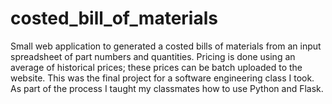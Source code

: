 # costed_bill_of_materials

Small web application to generated a costed bills of materials from an input spreadsheet of part numbers and quantities. Pricing is done using an average of historical prices; these prices can be batch uploaded to the website. This was the final project for a software engineering class I took. As part of the process I taught my classmates how to use Python and Flask.
